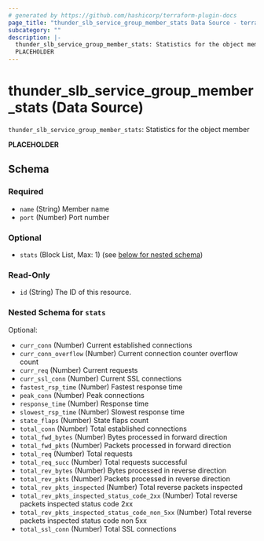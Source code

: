 ```yaml
---
# generated by https://github.com/hashicorp/terraform-plugin-docs
page_title: "thunder_slb_service_group_member_stats Data Source - terraform-provider-thunder"
subcategory: ""
description: |-
  thunder_slb_service_group_member_stats: Statistics for the object member
  PLACEHOLDER
---
```


# thunder_slb_service_group_member_stats (Data Source)

`thunder_slb_service_group_member_stats`: Statistics for the object member

__PLACEHOLDER__



<!-- schema generated by tfplugindocs -->
## Schema

### Required

- `name` (String) Member name
- `port` (Number) Port number

### Optional

- `stats` (Block List, Max: 1) (see [below for nested schema](#nestedblock--stats))

### Read-Only

- `id` (String) The ID of this resource.

<a id="nestedblock--stats"></a>
### Nested Schema for `stats`

Optional:

- `curr_conn` (Number) Current established connections
- `curr_conn_overflow` (Number) Current connection counter overflow count
- `curr_req` (Number) Current requests
- `curr_ssl_conn` (Number) Current SSL connections
- `fastest_rsp_time` (Number) Fastest response time
- `peak_conn` (Number) Peak connections
- `response_time` (Number) Response time
- `slowest_rsp_time` (Number) Slowest response time
- `state_flaps` (Number) State flaps count
- `total_conn` (Number) Total established connections
- `total_fwd_bytes` (Number) Bytes processed in forward direction
- `total_fwd_pkts` (Number) Packets processed in forward direction
- `total_req` (Number) Total requests
- `total_req_succ` (Number) Total requests successful
- `total_rev_bytes` (Number) Bytes processed in reverse direction
- `total_rev_pkts` (Number) Packets processed in reverse direction
- `total_rev_pkts_inspected` (Number) Total reverse packets inspected
- `total_rev_pkts_inspected_status_code_2xx` (Number) Total reverse packets inspected status code 2xx
- `total_rev_pkts_inspected_status_code_non_5xx` (Number) Total reverse packets inspected status code non 5xx
- `total_ssl_conn` (Number) Total SSL connections


